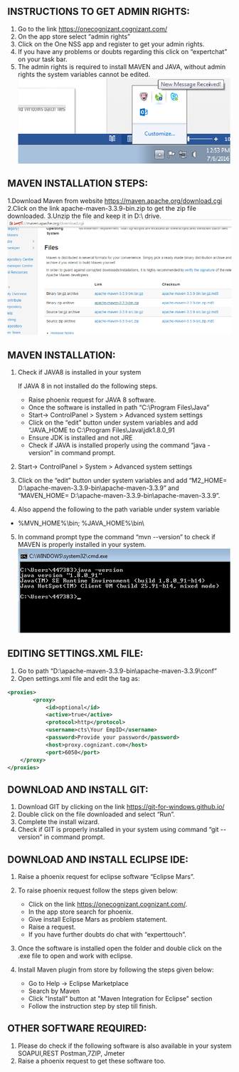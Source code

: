
## INSTRUCTIONS TO GET ADMIN RIGHTS: ##

1. Go to the link https://onecognizant.cognizant.com/
2. On the app store select “admin rights”
3. Click on the One NSS app and register to get your admin rights.
4. If you have any problems or doubts regarding this click on “expertchat” on your task bar. 
5. The admin rights is required to install MAVEN and JAVA, without admin rights the system variables cannot be edited.
![alt text](https://github.com/CTSJavaTraining/Images/blob/master/expert_touch.png)
	
## MAVEN INSTALLATION STEPS: ##

1.Download Maven from website https://maven.apache.org/download.cgi 
2.Click on the link apache-maven-3.3.9-bin.zip to get the zip file downloaded.
3.Unzip the file and keep it in D:\ drive.
![alt text](https://github.com/CTSJavaTraining/Images/blob/master/maven_download.png)

## MAVEN INSTALLATION: ##

1. Check if JAVA8 is installed in your system
        
      If JAVA 8 in not installed do the following steps.
	* Raise phoenix request for JAVA 8 software.
   	* Once the software is installed in path “C:\Program Files\Java”
   	* Start-> ControlPanel > System > Advanced system settings
   	* Click on the “edit” button under system variables and add “JAVA_HOME to C:\Program Files\Java\jdk1.8.0_91
   	* Ensure JDK is installed and not JRE
   	* Check if JAVA is installed properly using the command “java -version” in command prompt.
   	
2. Start-> ControlPanel > System > Advanced system settings
3. Click on the “edit” button under system variables and add “M2_HOME= D:\apache-maven-3.3.9-bin\apache-maven-3.3.9” and “MAVEN_HOME= D:\apache-maven-3.3.9-bin\apache-maven-3.3.9”.
4. Also append the following to the path variable under system variable
  * %MVN_HOME%\bin; %JAVA_HOME%\bin\
5. In command prompt type the command “mvn --version” to check if MAVEN is properly installed in your system.
![alt text](https://github.com/CTSJavaTraining/Images/blob/master/Java_Version_Check.png "JAVA_VERSION_CHECK")

## EDITING SETTINGS.XML FILE: ##

1. Go to path “D:\apache-maven-3.3.9-bin\apache-maven-3.3.9\conf”
2. Open settings.xml file and edit the <proxies> tag as:

```xml
<proxies>
    	<proxy>
	      	<id>optional</id>
	     	<active>true</active>
	      	<protocol>http</protocol>
	      	<username>cts\Your EmpID</username>
	      	<password>Provide your password</password>
	      	<host>proxy.cognizant.com</host>
	      	<port>6050</port>
 	</proxy>
</proxies>
```


## DOWNLOAD AND INSTALL GIT: ##

1. Download GIT by clicking on the link https://git-for-windows.github.io/
2. Double click on the file downloaded and select “Run”.
3. Complete the install wizard.
4. Check if GIT is properly installed in your system using command “git --version” in command prompt.

## DOWNLOAD AND INSTALL ECLIPSE IDE: ##

1. Raise a phoenix request for eclipse software “Eclipse Mars”.
2. To raise phoenix request follow the steps given below:
   * Click on the link https://onecognizant.cognizant.com/.
   * In the app store search for phoenix.
   * Give install Eclipse Mars as problem statement.
   * Raise a request.
   * If you have further doubts do chat with “experttouch”.
   
3. Once the software is installed open the folder and double click on the .exe file to open and work with eclipse.
4. Install Maven plugin from store by following the steps given below:
    * Go to Help -> Eclipse Marketplace
    * Search by Maven
    * Click "Install" button at "Maven Integration for Eclipse" section
    * Follow the instruction step by step till finish.

## OTHER SOFTWARE REQUIRED: ##

1. Please do check if the following software is also available in your system SOAPUI,REST Postman,7ZIP, Jmeter
2. Raise a phoenix request to get these software too.

